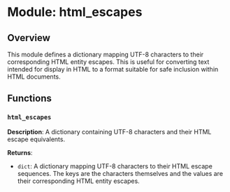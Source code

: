 # Module: html_escapes

## Overview

This module defines a dictionary mapping UTF-8 characters to their corresponding HTML entity escapes.  This is useful for converting text intended for display in HTML to a format suitable for safe inclusion within HTML documents.


## Functions

### `html_escapes`

**Description**:  A dictionary containing UTF-8 characters and their HTML escape equivalents.


**Returns**:

- `dict`: A dictionary mapping UTF-8 characters to their HTML escape sequences.  The keys are the characters themselves and the values are their corresponding HTML entity escapes.